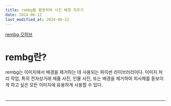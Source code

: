 ```yaml
---
title: rembg를 활용하여 사진 배경 지우기
date: 2024-06-12
last_modified_at: 2024-06-12
---
```


[rembg 깃허브](https://github.com/danielgatis/rembg)

# rembg란?
rembg는 이미지에서 배경을 제거하는 데 사용되는 파이썬 라이브러리이다. 이미지 처리 작업, 특히 전자상거래 제품 사진, 인물 사진, 또는 배경을 제거하여 피사체를 돋보이게 하고 싶은 모든 이미지에 유용하게 사용할 수 있다.


# 
































---